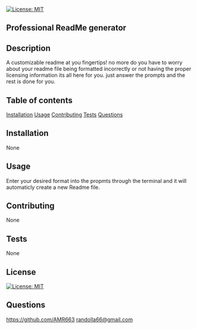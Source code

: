 [![License: MIT](https://img.shields.io/badge/License-MIT-yellow.svg)](https://opensource.org/licenses/MIT)

## Professional ReadMe generator

## Description
A customizable readme at you fingertips! no more do you have to worry about your readme file being formatted incorrectly or not having the proper licensing information its all here for you. just answer the prompts and the rest is done for you.

## Table of contents
[Installation](#installation)
[Usage](#usage)
[Contributing](#contributing)
[Tests](#tests)
[Questions](#questions)

## Installation
None

## Usage
Enter your desired format into the propmts through the terminal and it will automaticly create a new Readme file.

## Contributing
None

## Tests
None

## License
[![License: MIT](https://img.shields.io/badge/License-MIT-yellow.svg)](https://opensource.org/licenses/MIT)

## Questions
https://github.com/AMR663
randolla66@gmail.com